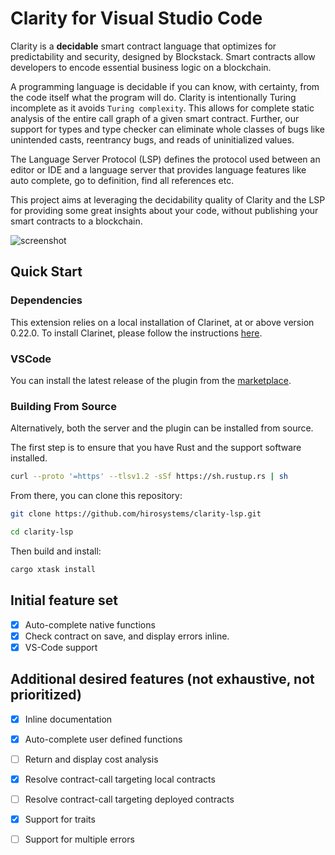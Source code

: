 
# Clarity for Visual Studio Code

Clarity is a **decidable** smart contract language that optimizes for predictability and security, designed by Blockstack. Smart contracts allow developers to encode essential business logic on a blockchain. 

A programming language is decidable if you can know, with certainty, from the code itself what the program will do. Clarity is intentionally Turing incomplete as it avoids `Turing complexity`. This allows for complete static analysis of the entire call graph of a given smart contract. Further, our support for types and type checker can eliminate whole classes of bugs like unintended casts, reentrancy bugs, and reads of uninitialized values.

The Language Server Protocol (LSP) defines the protocol used between an editor or IDE and a language server that provides language features like auto complete, go to definition, find all references etc.

This project aims at leveraging the decidability quality of Clarity and the LSP for providing some great insights about your code, without publishing your smart contracts to a blockchain.

![screenshot](doc/images/screenshot.png)

## Quick Start

### Dependencies

This extension relies on a local installation of Clarinet, at or above version 0.22.0. To install Clarinet, please follow the instructions [here](https://github.com/hirosystems/clarinet#installation).

### VSCode

You can install the latest release of the plugin from the [marketplace](https://marketplace.visualstudio.com/items?itemName=hirosystems.clarity-lsp).

### Building From Source

Alternatively, both the server and the plugin can be installed from source.

The first step is to ensure that you have Rust and the support software installed.

```bash
curl --proto '=https' --tlsv1.2 -sSf https://sh.rustup.rs | sh
```

From there, you can clone this repository:

```bash
git clone https://github.com/hirosystems/clarity-lsp.git

cd clarity-lsp
```

Then build and install:

```bash
cargo xtask install
```

## Initial feature set
- [x] Auto-complete native functions
- [x] Check contract on save, and display errors inline.
- [x] VS-Code support

## Additional desired features (not exhaustive, not prioritized)
- [x] Inline documentation
- [x] Auto-complete user defined functions
- [ ] Return and display cost analysis
- [x] Resolve contract-call targeting local contracts 
- [ ] Resolve contract-call targeting deployed contracts
- [x] Support for traits
- [ ] Support for multiple errors


